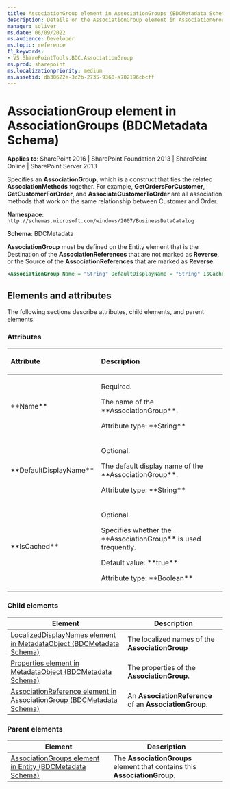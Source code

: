 ```yaml
---
title: AssociationGroup element in AssociationGroups (BDCMetadata Schema)
description: Details on the AssociationGroup element in AssociationGroups (BDCMetadata Schema)
manager: soliver
ms.date: 06/09/2022
ms.audience: Developer
ms.topic: reference
f1_keywords:
- VS.SharePointTools.BDC.AssociationGroup
ms.prod: sharepoint
ms.localizationpriority: medium
ms.assetid: db30622e-3c2b-2735-9360-a702196cbcff
---
```


# AssociationGroup element in AssociationGroups (BDCMetadata Schema)

**Applies to**: SharePoint 2016 | SharePoint Foundation 2013 | SharePoint Online | SharePoint Server 2013

Specifies an **AssociationGroup**, which is a construct that ties the related **AssociationMethods** together. For example, **GetOrdersForCustomer**, **GetCustomerForOrder**, and **AssociateCustomerToOrder** are all association methods that work on the same relationship between Customer and Order.

**Namespace**: `http://schemas.microsoft.com/windows/2007/BusinessDataCatalog`

**Schema**: BDCMetadata

**AssociationGroup** must be defined on the Entity element that is the Destination of the **AssociationReferences** that are not marked as **Reverse**, or the Source of the **AssociationReferences** that are marked as **Reverse**.

```XML
<AssociationGroup Name = "String" DefaultDisplayName = "String" IsCached = "Boolean"> </AssociationGroup>
```

## Elements and attributes

The following sections describe attributes, child elements, and parent elements.

### Attributes

<table>
<colgroup>
<col width="20%" />
<col width="80%" />
</colgroup>
<thead>
<tr class="header">
<th align="left"><p>Attribute</p></th>
<th align="left"><p>Description</p></th>
</tr>
</thead>
<tbody>
<tr class="odd">
<td align="left"><p>**Name**</p></td>
<td align="left"><p>Required.</p>
<p>The name of the **AssociationGroup**.</p>
<p>Attribute type: **String**</p></td>
</tr>
<tr class="even">
<td align="left"><p>**DefaultDisplayName**</p></td>
<td align="left"><p>Optional.</p>
<p>The default display name of the **AssociationGroup**.</p>
<p>Attribute type: **String**</p></td>
</tr>
<tr class="odd">
<td align="left"><p>**IsCached**</p></td>
<td align="left"><p>Optional.</p>
<p>Specifies whether the **AssociationGroup** is used frequently.</p>
<p>Default value: **true**</p>
<p>Attribute type: **Boolean**</p></td>
</tr>
</tbody>
</table>

### Child elements

| Element | Description |
| --- | --- |
| [LocalizedDisplayNames element in MetadataObject (BDCMetadata Schema)](localizeddisplaynames-element-in-metadataobject-bdcmetadata-schema.md) | The localized names of the **AssociationGroup**|
| [Properties element in MetadataObject (BDCMetadata Schema)](properties-element-in-metadataobject-bdcmetadata-schema.md) | The properties of the **AssociationGroup**. |
| [AssociationReference element in AssociationGroup (BDCMetadata Schema)](associationreference-element-in-associationgroup-bdcmetadata-schema.md) | An **AssociationReference** of an **AssociationGroup**. |

### Parent elements

| Element | Description |
| --- | --- |
| [AssociationGroups element in Entity (BDCMetadata Schema)](associationgroups-element-in-entity-bdcmetadata-schema.md) | The **AssociationGroups** element that contains this **AssociationGroup**. |








